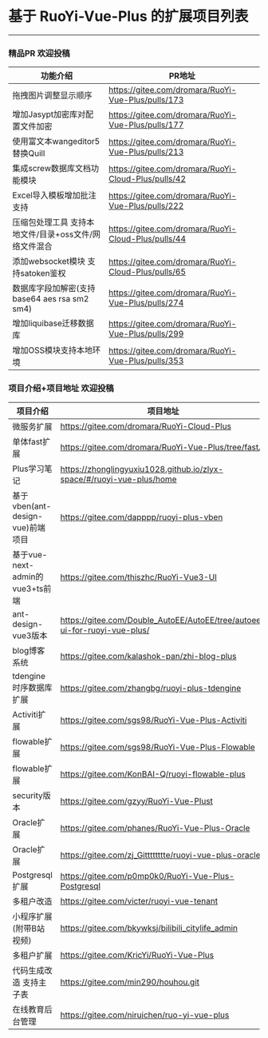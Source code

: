 # 基于 RuoYi-Vue-Plus 的扩展项目列表
- - -
### 精品PR 欢迎投稿
| 功能介绍                                | PR地址                                                |
|-------------------------------------|-----------------------------------------------------|
| 拖拽图片调整显示顺序                          | https://gitee.com/dromara/RuoYi-Vue-Plus/pulls/173  |
| 增加Jasypt加密库对配置文件加密                  | https://gitee.com/dromara/RuoYi-Vue-Plus/pulls/177  |
| 使用富文本wangeditor5替换Quill             | https://gitee.com/dromara/RuoYi-Vue-Plus/pulls/213  |
| 集成screw数据库文档功能模块                    | https://gitee.com/dromara/RuoYi-Cloud-Plus/pulls/42 |
| Excel导入模板增加批注支持                     | https://gitee.com/dromara/RuoYi-Vue-Plus/pulls/222  |
| 压缩包处理工具 支持本地文件/目录+oss文件/网络文件混合      | https://gitee.com/dromara/RuoYi-Cloud-Plus/pulls/44 |
| 添加websocket模块 支持satoken鉴权           | https://gitee.com/dromara/RuoYi-Cloud-Plus/pulls/65 |
| 数据库字段加解密(支持 base64 aes rsa sm2 sm4) | https://gitee.com/dromara/RuoYi-Vue-Plus/pulls/274  |
| 增加liquibase迁移数据库                    | https://gitee.com/dromara/RuoYi-Vue-Plus/pulls/299  |
| 增加OSS模块支持本地环境                       | https://gitee.com/dromara/RuoYi-Vue-Plus/pulls/353  |


### 项目介绍+项目地址 欢迎投稿


| 项目介绍                       | 项目地址                                                                      |
|----------------------------|---------------------------------------------------------------------------|
| 微服务扩展                      | https://gitee.com/dromara/RuoYi-Cloud-Plus                                |
| 单体fast扩展                   | https://gitee.com/dromara/RuoYi-Vue-Plus/tree/fast/                       |
| Plus学习笔记                   | https://zhonglingyuxiu1028.github.io/zlyx-space/#/ruoyi-vue-plus/home     |
| 基于vben(ant-design-vue)前端项目 | https://gitee.com/dapppp/ruoyi-plus-vben                                  |
| 基于vue-next-admin的vue3+ts前端 | https://gitee.com/thiszhc/RuoYi-Vue3-UI                                   |
| ant-design-vue3版本          | https://gitee.com/Double_AutoEE/AutoEE/tree/autoee-ui-for-ruoyi-vue-plus/ |
| blog博客系统                   | https://gitee.com/kalashok-pan/zhi-blog-plus                              |
| tdengine时序数据库扩展            | https://gitee.com/zhangbg/ruoyi-plus-tdengine                             |
| Activiti扩展                 | https://gitee.com/sgs98/RuoYi-Vue-Plus-Activiti                           |
| flowable扩展                 | https://gitee.com/sgs98/RuoYi-Vue-Plus-Flowable                           |
| flowable扩展                 | https://gitee.com/KonBAI-Q/ruoyi-flowable-plus                            |
| security版本                 | https://gitee.com/gzyy/RuoYi-Vue-Plust                                    |
| Oracle扩展                   | https://gitee.com/phanes/RuoYi-Vue-Plus-Oracle                            |
| Oracle扩展                   | https://gitee.com/zj_Gitttttttte/ruoyi-vue-plus-oracle                    |
| Postgresql扩展               | https://gitee.com/p0mp0k0/RuoYi-Vue-Plus-Postgresql                       |
| 多租户改造                      | https://gitee.com/victer/ruoyi-vue-tenant                                 |
| 小程序扩展(附带B站视频)              | https://gitee.com/bkywksj/bilibili_citylife_admin                         |
| 多租户扩展                      | https://gitee.com/KricYi/RuoYi-Vue-Plus                                   |
| 代码生成改造 支持主子表               | https://gitee.com/min290/houhou.git                                       |
| 在线教育后台管理                   | https://gitee.com/niruichen/ruo-yi-vue-plus                               |